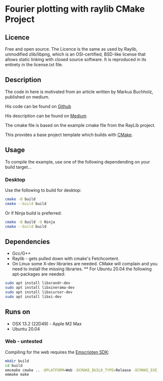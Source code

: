 # Fourier plotting with raylib CMake Project

## Licence

Free and open source. The Licence is the same as used by Raylib, unmodified zlib/libpng,
which is an OSI-certified, BSD-like license that allows static linking with closed source
software. It is reproduced in its entirety in the license.txt file.

## Description

The code in here is motivated from an article written by Markus Buchholz, published on medium.

His code can be found on [Github](https://github.com/markusbuchholz/Fourier-Series-in-Cpp-ImGui)

His description can be found on [Medium](https://markus-x-buchholz.medium.com/fourier-series-in-c-imgui-1587e866586e)

The cmake file is based on the example cmake file from the RayLib project.

This provides a base project template which builds with [CMake](https://cmake.org).

## Usage

To compile the example, use one of the following dependending on your build target...

### Desktop

Use the following to build for desktop:

``` bash
cmake -B build
cmake --build build
```
Or if Ninja build is preferred:

```bash
cmake -B build -G Ninja
cmake --build build
```

## Dependencies

* Gcc/G++
* Raylib - gets pulled down with cmake's Fetchcontent.
* On Linux some X-dev libraries are needed. CMake will complain and you need to install the missing libraries.
** For Ubuntu 20.04 the following apt-packages are needed:

```bash
sudo apt install libxrandr-dev
sudo apt install libxinerama-dev
sudo apt install libxcursor-dev
sudo apt install libxi-dev
```

## Runs on

* OSX 13.2 (22D49) - Apple M2 Max
* Ubuntu 20.04

### Web - untested

Compiling for the web requires the [Emscripten SDK](https://emscripten.org/docs/getting_started/downloads.html):

``` bash
mkdir build
cd build
emcmake cmake .. -DPLATFORM=Web -DCMAKE_BUILD_TYPE=Release -DCMAKE_EXE_LINKER_FLAGS="-s USE_GLFW=3" -DCMAKE_EXECUTABLE_SUFFIX=".html"
emmake make
```
